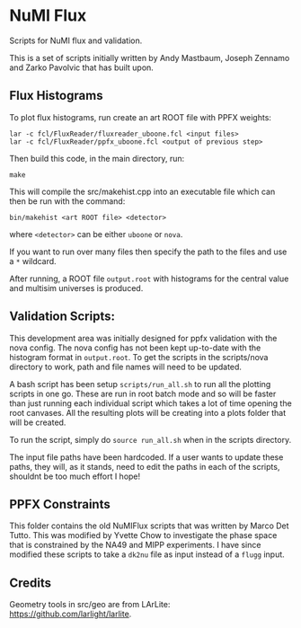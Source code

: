 NuMI Flux
====================
Scripts for NuMI flux and validation.

This is a set of scripts initially written by Andy Mastbaum, Joseph Zennamo and Zarko Pavolvic that has built upon. 

Flux Histograms
---------------
To plot flux histograms, run create an art ROOT file with PPFX weights:

    lar -c fcl/FluxReader/fluxreader_uboone.fcl <input files>
    lar -c fcl/FluxReader/ppfx_uboone.fcl <output of previous step>

Then build this code, in the main directory, run:

    make
    
This will compile the src/makehist.cpp into an executable file which can then be run with the command:
    
    bin/makehist <art ROOT file> <detector>

where `<detector>` can be either `uboone` or `nova`.

If you want to run over many files then specify the path to the files and use a `*`
wildcard. 

After running, a ROOT file `output.root` with histograms for the central value
and multisim universes is produced.


## Validation Scripts:  
This development area was initially designed for ppfx validation with the nova config. 
The nova config has not been kept up-to-date with the histogram format in `output.root`.
To get the scripts in the scripts/nova directory to work, path and file names will need
to be updated.

A bash script has been setup `scripts/run_all.sh` to run all the plotting scripts in one go. 
These are run in root batch mode and so will be faster than just running each individual script
which takes a lot of time opening the root canvases. All the resulting plots will be creating into
a plots folder that will be created. 

To run the script, simply do `source run_all.sh` when in the scripts directory.

The input file paths have been hardcoded. If a user wants to update these paths, they will, as it stands,
need to edit the paths in each of the scripts, shouldnt be too much effort I hope! 


PPFX Constraints
-----------------
This folder contains the old NuMIFlux scripts that was written by Marco Det Tutto. This
was modified by Yvette Chow to investigate the phase space that is constrained by 
the NA49 and MIPP experiments. I have since modified these scripts to take a `dk2nu` file
as input instead of a `flugg` input.  


Credits
-------
Geometry tools in src/geo are from LArLite: https://github.com/larlight/larlite.

